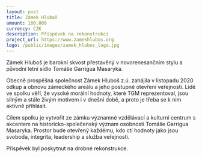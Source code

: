 ```yaml
---
layout: post
title: Zámek Hluboš
amount: 180,000
currency: CZK
description: Příspěvek na rekonstrukci
project_url: https://www.zamekhlubos.org
logo: /public/images/zamek_hlubos_logo.jpg
---
```


Zámek Hluboš je barokní skvost přestavěný v novorenesančním stylu a původní letní sídlo Tomáše Garrigua Masaryka.

Obecně prospěšná společnost Zámek Hluboš z.ú. zahájila v listopadu 2020 odkup a obnovu zámeckého areálu a jeho postupné otevření veřejnosti. Lidé ve spolku věří, že vysoké morální hodnoty, které TGM reprezentoval, jsou silným a stále živým motivem i v dnešní době, a proto je třeba se k nim aktivně přihlásit.

Cílem spolku je vytvořit ze zámku významné vzdělávací a kulturní centrum s akcentem na historicko-společenský význam osobnosti Tomáše Garrigua Masaryka. Prostor bude otevřený každému, kdo ctí hodnoty jako jsou svoboda, integrita, leadership a služba veřejnosti.

Příspěvek byl poskytnut na drobné rekonstrukce.
